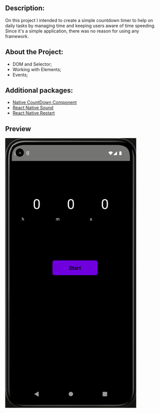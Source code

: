 ## Description:
On this project I intended to create a simple countdown timer to help on daily tasks by managing time and keeping users aware of time speeding.
Since it's a simple application, there was no reason for using any framework.

## About the Project:
- DOM and Selector;
- Working with Elements;
- Events;

## Additional packages:
- [Native CountDown Component](https://github.com/talalmajali/react-native-countdown-component)
- [React Native Sound](https://github.com/zmxv/react-native-sound)
- [React Native Restart](https://github.com/avishayil/react-native-restart)

## Preview
![image](preview.gif)
